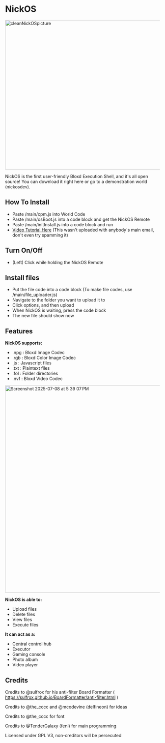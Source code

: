 # NickOS
<img width="951" height="486" alt="cleanNickOSpicture" src="https://github.com/user-attachments/assets/fe90d647-2c7f-489e-b120-4ee115239561" />

NickOS is the first user-friendly Bloxd Execution Shell, and it's all open source! You can download it right here or go to a demonstration world (nickosdev). 

## How To Install
- Paste /main/cpm.js into World Code
- Paste /main/osBoot.js into a code block and get the NickOS Remote
- Paste /main/initInstall.js into a code block and run
- [Video Tutorial Here](https://drive.google.com/file/d/1WuTIEIT3pOU2rJBGOO4sHhwPEAUDoPRQ/view?usp=sharing) (This wasn't uploaded with anybody's main email, don't even try spamming it)


## Turn On/Off
- (Left) Click while holding the NickOS Remote

## Install files
- Put the file code into a code block (To make file codes, use /main/file_uploader.js)
- Navigate to the folder you want to upload it to
- Click options, and then upload
- When NickOS is waiting, press the code block
- The new file should show now

## Features
**NickOS supports:**
- .npg : Bloxd Image Codec
- .rgb : Bloxd Color Image Codec
- .js  : Javascript files
- .txt : Plaintext files
- .fol : Folder directories
- .nvf : Bloxd Video Codec
<img width="674" alt="Screenshot 2025-07-08 at 5 39 07 PM" src="https://github.com/user-attachments/assets/d6dee8b3-1caa-4a0c-8d8c-4c4286eb3b3b" />

**NickOS is able to:**
- Upload files
- Delete files
- View files
- Execute files

**It can act as a:**
- Central control hub
- Executor
- Gaming console
- Photo album
- Video player



## Credits

Credits to @sulfrox for his anti-filter Board Formatter ( https://sulfrox.github.io/BoardFormatter/anti-filter.html )

Credits to @the_cccc and @mcodevine (delfineon) for ideas

Credits to @the_cccc for font

Credits to @TenderGalaxy (fenl) for main programming

Licensed under GPL V3, non-creditors will be persecuted

